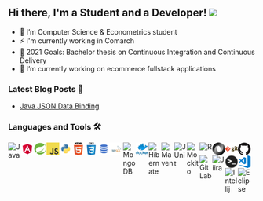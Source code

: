 ## Hi there, I'm a Student and a Developer! <img src="https://github.com/blackcater/blackcater/raw/master/images/Hi.gif" height="32" />

- 📕 I’m Computer Science & Econometrics student
- ⚡ I'm currently working in Comarch
- 🎯 2021 Goals: Bachelor thesis on Continuous Integration and Continuous Delivery
- 🌱 I’m currently working on ecommerce fullstack applications

### Latest Blog Posts 📕 

<!-- BLOG-POST-LIST:START -->
- [Java JSON Data Binding](https://bulldogjob.pl/news/1401-java-json-data-binding)
<!-- BLOG-POST-LIST:END -->

### Languages and Tools 🛠️

<img align="left" alt="Java" width="26px" src="https://img.icons8.com/color/240/000000/java-coffee-cup-logo.png" />
<img align="left" alt="Angular" width="26px" src="https://raw.githubusercontent.com/github/explore/80688e429a7d4ef2fca1e82350fe8e3517d3494d/topics/angular/angular.png" />
<img align="left" alt="Spring" width="26px" src="https://raw.githubusercontent.com/github/explore/80688e429a7d4ef2fca1e82350fe8e3517d3494d/topics/spring-boot/spring-boot.png" />
<img align="left" alt="JavaScript" width="26px" src="https://raw.githubusercontent.com/github/explore/80688e429a7d4ef2fca1e82350fe8e3517d3494d/topics/javascript/javascript.png" />
<img align="left" alt="Python" width="26px" src="https://raw.githubusercontent.com/github/explore/80688e429a7d4ef2fca1e82350fe8e3517d3494d/topics/python/python.png" />
<img align="left" alt="HTML5" width="26px" src="https://raw.githubusercontent.com/github/explore/80688e429a7d4ef2fca1e82350fe8e3517d3494d/topics/html/html.png" />
<img align="left" alt="CSS3" width="26px" src="https://raw.githubusercontent.com/github/explore/80688e429a7d4ef2fca1e82350fe8e3517d3494d/topics/css/css.png" />
<img align="left" alt="SQL" width="26px" src="https://raw.githubusercontent.com/github/explore/80688e429a7d4ef2fca1e82350fe8e3517d3494d/topics/sql/sql.png" />
<img align="left" alt="MySQL" width="26px" src="https://raw.githubusercontent.com/github/explore/80688e429a7d4ef2fca1e82350fe8e3517d3494d/topics/mysql/mysql.png" />
<img align="left" alt="MongoDB" width="26px" src="https://cdn.iconscout.com/icon/free/png-512/mongodb-5-1175140.png" />
<img align="left" alt="Docker" width="26px" src="https://raw.githubusercontent.com/github/explore/80688e429a7d4ef2fca1e82350fe8e3517d3494d/topics/docker/docker.png" />
<img align="left" alt="Hibernate" width="26px" src="https://kosiorowski.net/wp-content/uploads/2013/11/hibernate1.png" />
<img align="left" alt="Maven" width="26px" src="https://larocqueinc.com/wp-content/uploads/2020/02/Maven-logo-300x300.png" />
<img align="left" alt="JUnit" width="26px" src="https://avatars.githubusercontent.com/u/874086?s=280&v=4" />
<img align="left" alt="Mockito" width="26px" src="https://raw.githubusercontent.com/mockito/mockito/release/3.x/src/javadoc/org/mockito/logo.png" />
<img align="left" alt="R" width="26px" src="https://upload.wikimedia.org/wikipedia/commons/thumb/1/1b/R_logo.svg/724px-R_logo.svg.png" />
<img align="left" alt="JSON" width="26px" src="https://raw.githubusercontent.com/github/explore/80688e429a7d4ef2fca1e82350fe8e3517d3494d/topics/json/json.png" />
<img align="left" alt="Git" width="26px" src="https://raw.githubusercontent.com/github/explore/80688e429a7d4ef2fca1e82350fe8e3517d3494d/topics/git/git.png" />
<img align="left" alt="GitHub" width="26px" src="https://raw.githubusercontent.com/github/explore/78df643247d429f6cc873026c0622819ad797942/topics/github/github.png" />
<img align="left" alt="GitLab" width="26px" src="https://about.gitlab.com/images/press/logo/png/gitlab-icon-rgb.png" />
<img align="left" alt="Jiira" width="26px" src="https://www.pngfind.com/pngs/m/432-4329261_jira-software-logo-jira-logo-hd-png-download.png" />

<img align="left" alt="Terminal" width="26px" src="https://raw.githubusercontent.com/github/explore/80688e429a7d4ef2fca1e82350fe8e3517d3494d/topics/terminal/terminal.png" />
<img align="left" alt="Visual Studio Code" width="26px" src="https://raw.githubusercontent.com/github/explore/80688e429a7d4ef2fca1e82350fe8e3517d3494d/topics/visual-studio-code/visual-studio-code.png" />
<img align="left" alt="Intellij" width="26px" src="https://img.icons8.com/color/240/000000/intellij-idea.png" />
<img align="left" alt="Eclipse" width="26px" src="https://user-images.githubusercontent.com/11943860/46922575-7017cf80-cfe1-11e8-845a-0cd198fb546c.png" />

<br />
<br />
<br />
